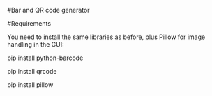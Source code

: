 #Bar and QR code generator

#Requirements

You need to install the same libraries as before, plus Pillow for image handling in the GUI:

pip install python-barcode

pip install qrcode

pip install pillow
